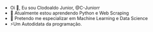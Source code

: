 - Oi 👋, Eu sou Clodoaldo Junior, @C-Juniorr 
- 🌱 Atualmente estou aprendendo Python e Web Scraping
- 📝 Pretendo me especializar em Machine Learning e Data Science
- ⚡Um Autodidata da programação.

<!---
C-Juniorr/C-Juniorr is a ✨ special ✨ repository because its `README.md` (this file) appears on your GitHub profile.
You can click the Preview link to take a look at your changes.
--->
